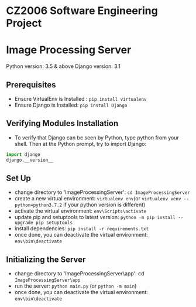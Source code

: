 # CZ2006 Software Engineering Project

# Image Processing Server 
Python version: 3.5 & above
Django version: 3.1

## Prerequisites
- Ensure VirtualEnv is Installed : `pip install virtualenv`
- Ensure Django is Installed: `pip install Django`

## Verifying Modules Installation
- To verify that Django can be seen by Python, type python from your shell. Then at the Python prompt, try to import Django:
```python
import django
django.__version__
```

## Set Up
- change directory to 'ImageProcessingServer': `cd ImageProcessingServer`
- create a new virtual environment: `virtualenv env`(or `virtualenv venv --python=python3.7.2` if your python version is different)
- activate the virtual environment: `env\Scripts\activate`
- update pip and setuptools to latest version: `python -m pip install --upgrade pip setuptools`
- install dependencies: `pip install -r requirements.txt`
- once done, you can deactivate the virtual environment: `env\bin\deactivate`

## Initializing the Server
- change directory to 'ImageProcessingServer\app': cd `ImageProcessingServer\app`
- run the server: `python main.py` (or `python -m main`)
- once done, you can deactivate the virtual environment: `env\bin\deactivate`
